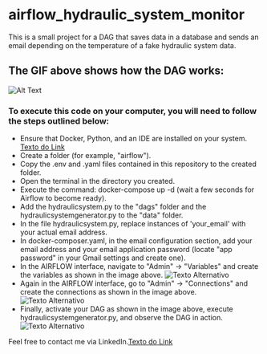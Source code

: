 # airflow_hydraulic_system_monitor

This is a small project for a DAG that saves data in a database and sends an email depending on the temperature of a fake hydraulic system data.

## The GIF above shows how the DAG works:
![Alt Text](url_do_seu_gif)


### To execute this code on your computer, you will need to follow the steps outlined below:
* Ensure that Docker, Python, and an IDE are installed on your system. [Texto do Link](URL_do_Link)
* Create a folder (for example, "airflow").
* Copy the .env and .yaml files contained in this repository to the created folder.
* Open the terminal in the directory you created.
* Execute the command: docker-compose up -d (wait a few seconds for Airflow to become ready).
* Add the hydraulicsystem.py to the "dags" folder and the hydraulicsystemgenerator.py to the "data" folder.
* In the file hydraulicsystem.py, replace instances of 'your_email' with your actual email address.
* In docker-composer.yaml, in the email configuration section, add your email address and your email application password (locate "app password" in your Gmail settings and create one).
* In the AIRFLOW interface, navigate to "Admin" -> "Variables" and create the variables as shown in the image above.
    ![Texto Alternativo](URL_da_Imagem)
* Again in the AIRFLOW interface, go to "Admin" -> "Connections" and create the connections as shown in the image above.
    ![Texto Alternativo](URL_da_Imagem)
* Finally, activate your DAG as shown in the image above, execute hydraulicsystemgenerator.py, and observe the DAG in action.
    ![Texto Alternativo](URL_da_Imagem)

Feel free to contact me via LinkedIn.[Texto do Link](URL_do_Link)